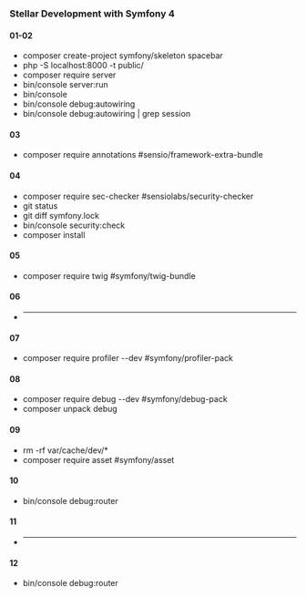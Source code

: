 ### Stellar Development with Symfony 4
#### 01-02
* composer create-project symfony/skeleton spacebar
* php -S localhost:8000 -t public/
* composer require server
* bin/console server:run
* bin/console
* bin/console debug:autowiring
* bin/console debug:autowiring | grep session
#### 03 
* composer require annotations #sensio/framework-extra-bundle
#### 04
* composer require sec-checker #sensiolabs/security-checker
* git status
* git diff symfony.lock
* bin/console security:check
* composer install
#### 05
* composer require twig #symfony/twig-bundle
#### 06
* ---
#### 07
* composer require profiler --dev #symfony/profiler-pack
#### 08
* composer require debug --dev #symfony/debug-pack
* composer unpack debug
#### 09
* rm -rf var/cache/dev/*
* composer require asset #symfony/asset
#### 10
* bin/console debug:router
#### 11
* ---
#### 12
* bin/console debug:router
